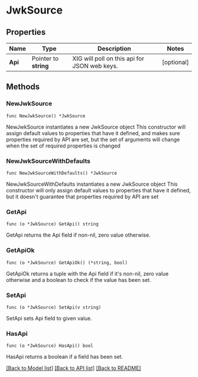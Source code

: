 # JwkSource

## Properties

Name | Type | Description | Notes
------------ | ------------- | ------------- | -------------
**Api** | Pointer to **string** | XIG will poll on this api for JSON web keys. | [optional] 

## Methods

### NewJwkSource

`func NewJwkSource() *JwkSource`

NewJwkSource instantiates a new JwkSource object
This constructor will assign default values to properties that have it defined,
and makes sure properties required by API are set, but the set of arguments
will change when the set of required properties is changed

### NewJwkSourceWithDefaults

`func NewJwkSourceWithDefaults() *JwkSource`

NewJwkSourceWithDefaults instantiates a new JwkSource object
This constructor will only assign default values to properties that have it defined,
but it doesn't guarantee that properties required by API are set

### GetApi

`func (o *JwkSource) GetApi() string`

GetApi returns the Api field if non-nil, zero value otherwise.

### GetApiOk

`func (o *JwkSource) GetApiOk() (*string, bool)`

GetApiOk returns a tuple with the Api field if it's non-nil, zero value otherwise
and a boolean to check if the value has been set.

### SetApi

`func (o *JwkSource) SetApi(v string)`

SetApi sets Api field to given value.

### HasApi

`func (o *JwkSource) HasApi() bool`

HasApi returns a boolean if a field has been set.


[[Back to Model list]](../README.md#documentation-for-models) [[Back to API list]](../README.md#documentation-for-api-endpoints) [[Back to README]](../README.md)


